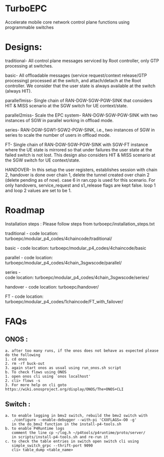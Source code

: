 # TurboEPC
Accelerate mobile core network control plane functions using programmable switches

# Designs:

traditional- All control plane messages serviced by Root controller, only GTP processing at switches.

basic- All offloadable messages (service request/context release/GTP processing) processed at the switch, and attach/detach at the Root controller. We consider that the user state is always available at the switch (always HIT).

parallel1miss- Single chain of RAN-DGW-SGW-PGW-SINK that considers HIT & MISS scenario at the SGW switch for UE context/state.

parallel2miss- Scale the EPC system- RAN-DGW-SGW-PGW-SINK with two instances of SGW in parallel working in offload mode.

series- RAN-DGW-SGW1-SGW2-PGW-SINK, i.e., two instances of SGW in series to scale the number of users in offload mode.

FT- Single chain of RAN-DGW-SGW-PGW-SINK with SGW-FT instance where the UE state is mirrored so that under failures the user state at the failed switch is not lost. This design also considers HIT & MISS scenario at the SGW switch for UE context/state.

HANDOVER- In this setup the user registers, establishes session with chain 2, handover is done over chain 1, delete the tunnel created over chain 2 (delete pending as of now). case 6 in ran.cpp is used for this scenario. For only handovers, service_request and s1_release flags are kept false. loop 1 and loop 2 values are set to be 1.

# Roadmap

Installation steps :
Please follow steps from turboepc/installation_steps.txt

traditional - 
 code location: turboepc/modular_p4_codes/4chaincode/traditional/

basic - 
 code location: turboepc/modular_p4_codes/4chaincode/basic

parallel - 
 code location: turboepc/modular_p4_codes/4chain_3sgwscode/parallel/

series -  
 code location: turboepc/modular_p4_codes/4chain_3sgwscode/series/

handover -
 code location: turboepc/handover/

FT -
code location: turboepc/modular_p4_codes/1chaincode/FT_with_failover/
 
# FAQs
## ONOS : 
    a. after too many runs, if the onos does not behave as expected please do the following
    1. cd onos
    2. rm -rf buck-out 
    3. again start onos as usual using run_onos.sh script 
    b. To check flows using ONOS  
    1. open onos cli using `onos localhost'
    2. cli> flows -s
    3. For more help on cli goto https://wiki.onosproject.org/display/ONOS/The+ONOS+CLI
## Switch : 
    a. to enable logging in bmv2 switch, rebuild the bmv2 switch with 
       ./configure --enable-debugger --with-pi 'CXXFLAGS=-O0 -g'  
       in the do_bmv2 function in the install-p4-tools.sh  
    b. to enable P4Runtime logs  
       comment the line cp ~/log.h ~/p4tools/p4runtime/proto/server/ 
       in scripts/install-p4-tools.sh and re-run it 
    c. to check the table entries in switch open switch cli using  
       simple_switch_grpc --thrift-port 9090 
       cli> table_dump <table_name>
